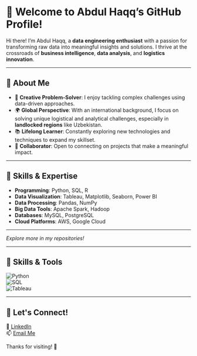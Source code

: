 
# 👋 Welcome to Abdul Haqq’s GitHub Profile!  

Hi there! I’m Abdul Haqq, a **data engineering enthusiast** with a passion for transforming raw data into meaningful insights and solutions. I thrive at the crossroads of **business intelligence**, **data analysis**, and **logistics innovation**.  

---

## 🚀 About Me  
- 🌟 **Creative Problem-Solver**: I enjoy tackling complex challenges using data-driven approaches.  
- 🌍 **Global Perspective**: With an international background, I focus on solving unique logistical and analytical challenges, especially in **landlocked regions** like Uzbekistan.  
- 📚 **Lifelong Learner**: Constantly exploring new technologies and techniques to expand my skillset.  
- 🤝 **Collaborator**: Open to connecting on projects that make a meaningful impact.  

---

## 🔧 Skills & Expertise  
- **Programming**: Python, SQL, R  
- **Data Visualization**: Tableau, Matplotlib, Seaborn, Power BI  
- **Data Processing**: Pandas, NumPy  
- **Big Data Tools**: Apache Spark, Hadoop  
- **Databases**: MySQL, PostgreSQL  
- **Cloud Platforms**: AWS, Google Cloud  

---

*Explore more in my repositories!*  

---

## 🔧 Skills & Tools  
![Python](https://img.shields.io/badge/-Python-3776AB?logo=python&logoColor=white&style=for-the-badge)  
![SQL](https://img.shields.io/badge/-SQL-4479A1?logo=mysql&logoColor=white&style=for-the-badge)  
![Tableau](https://img.shields.io/badge/-Tableau-E97627?logo=tableau&logoColor=white&style=for-the-badge)  

---
## 🌟 Let's Connect!  
💼 [LinkedIn](www.linkedin.com/in/abdulhaqofficial)  
📫 [Email Me](abdulhaqaxmadxanov@gmail.com)  


Thanks for visiting! 🚀  
